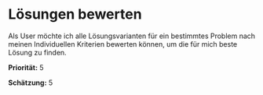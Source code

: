 # Lösungen bewerten


Als User möchte ich alle Lösungsvarianten für ein bestimmtes Problem nach meinen Individuellen Kriterien bewerten können, 
um die für mich beste Lösung zu finden.

**Priorität:** 5

**Schätzung:** 5
